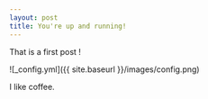 ```yaml
---
layout: post
title: You're up and running!
---
```


That is a first post !

![_config.yml]({{ site.baseurl }}/images/config.png)

I like coffee.
